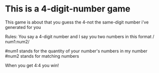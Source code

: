 # This is a 4-digit-number game

This game is about that you guess the 4-not the same-digit number i've generated for you

Rules:
You say a 4-digit number and I say you two numbers in this format / num1:num2/

#num1 stands for the quantity of  your number's numbers in my number   
#num2 stands for matching numbers

When you get 4:4 you win!
